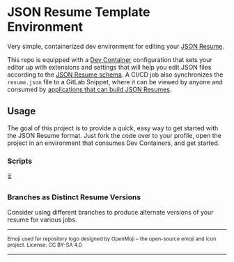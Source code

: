 # JSON Resume Template Environment

Very simple, containerized dev environment for editing your [JSON Resume](https://jsonresume.org/).

This repo is equipped with a [Dev Container](https://containers.dev/) configuration that sets your editor up with
extensions and settings that will help you edit JSON files according to the [JSON Resume schema](https://jsonresume.org/schema/).
A CI/CD job also synchronizes the `resume.json` file to a GitLab Snippet, where it can be viewed by anyone and
consumed by [applications that can build JSON Resumes](https://jsonresume.org/projects/).

## Usage

The goal of this project is to provide a quick, easy way to get started with the JSON Resume format. Just fork the code
over to your profile, open the project in an environment that consumes Dev Containers, and get started.

### Scripts

⏳

### Branches as Distinct Resume Versions

Consider using different branches to produce alternate versions of your resume for various jobs.

---

<sub>Emoji used for repository logo designed by OpenMoji – the open-source emoji and icon project. License: CC BY-SA 4.0</sub>

---
